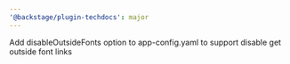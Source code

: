 ```yaml
---
'@backstage/plugin-techdocs': major
---
```


Add disableOutsideFonts option to app-config.yaml to support disable get outside font links
